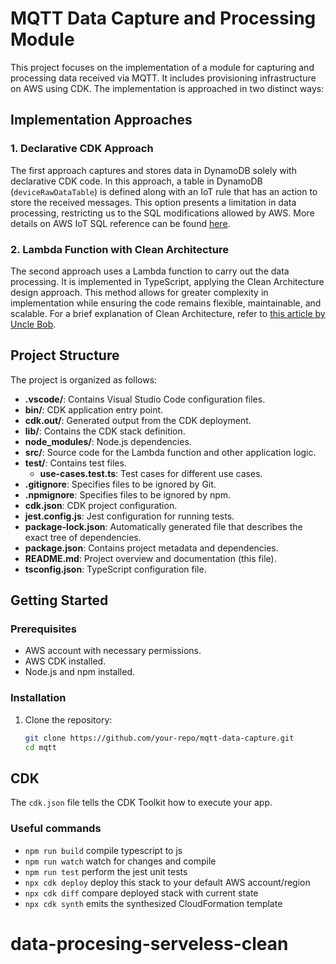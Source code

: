 # MQTT Data Capture and Processing Module

This project focuses on the implementation of a module for capturing and processing data received via MQTT. It includes provisioning infrastructure on AWS using CDK. The implementation is approached in two distinct ways:

## Implementation Approaches

### 1. Declarative CDK Approach

The first approach captures and stores data in DynamoDB solely with declarative CDK code. In this approach, a table in DynamoDB (`deviceRawDataTable`) is defined along with an IoT rule that has an action to store the received messages. This option presents a limitation in data processing, restricting us to the SQL modifications allowed by AWS. More details on AWS IoT SQL reference can be found [here](https://docs.aws.amazon.com/iot/latest/developerguide/iot-sql-reference.html).

### 2. Lambda Function with Clean Architecture

The second approach uses a Lambda function to carry out the data processing. It is implemented in TypeScript, applying the Clean Architecture design approach. This method allows for greater complexity in implementation while ensuring the code remains flexible, maintainable, and scalable. For a brief explanation of Clean Architecture, refer to [this article by Uncle Bob](https://blog.cleancoder.com/uncle-bob/2012/08/13/the-clean-architecture.html).

## Project Structure

The project is organized as follows:

- **.vscode/**: Contains Visual Studio Code configuration files.
- **bin/**: CDK application entry point.
- **cdk.out/**: Generated output from the CDK deployment.
- **lib/**: Contains the CDK stack definition.
- **node_modules/**: Node.js dependencies.
- **src/**: Source code for the Lambda function and other application logic.
- **test/**: Contains test files.
  - **use-cases.test.ts**: Test cases for different use cases.
- **.gitignore**: Specifies files to be ignored by Git.
- **.npmignore**: Specifies files to be ignored by npm.
- **cdk.json**: CDK project configuration.
- **jest.config.js**: Jest configuration for running tests.
- **package-lock.json**: Automatically generated file that describes the exact tree of dependencies.
- **package.json**: Contains project metadata and dependencies.
- **README.md**: Project overview and documentation (this file).
- **tsconfig.json**: TypeScript configuration file.

## Getting Started

### Prerequisites

- AWS account with necessary permissions.
- AWS CDK installed.
- Node.js and npm installed.

### Installation

1. Clone the repository:
   ```bash
   git clone https://github.com/your-repo/mqtt-data-capture.git
   cd mqtt


## CDK

The `cdk.json` file tells the CDK Toolkit how to execute your app.

### Useful commands

* `npm run build`   compile typescript to js
* `npm run watch`   watch for changes and compile
* `npm run test`    perform the jest unit tests
* `npx cdk deploy`  deploy this stack to your default AWS account/region
* `npx cdk diff`    compare deployed stack with current state
* `npx cdk synth`   emits the synthesized CloudFormation template
# data-procesing-serveless-clean
